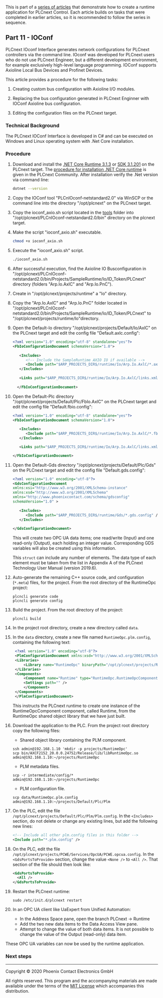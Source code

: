 This is part of a [series of articles](https://github.com/PLCnext/SampleRuntime) that demonstrate how to create a runtime application for PLCnext Control. Each article builds on tasks that were completed in earlier articles, so it is recommended to follow the series in sequence.

## Part 11 - IOConf

PLCnext IOconf Interface generates network configurations for PLCnext controllers via the command line. IOconf was developed for PLCnext users who do not use PLCnext Engineer, but a different development environment, for example exclusively high-level language programming. IOConf supports Axioline Local Bus Devices and Profinet Devices.

This article provides a procedure for the following tasks:

1. Creating custom bus configuration with Axioline I/O modules.

1. Replacing the bus configuration generated in PLCnext Enginner with IOConf Axioline bus configuration.

1. Editing the configuration files on the PLCnext target.


### Technical Background

The PLCnext IOConf Interface is developed in C# and can be executed on Windows and Linux operating system with .Net Core installation.  

### Procedure

1. Download and install the [.NET Core Runtime 3.1.3](https://dotnet.microsoft.com/download/dotnet-core/thank-you/runtime-3.1.3-linux-arm32-binaries) or [SDK 3.1.201](https://dotnet.microsoft.com/download/dotnet-core/thank-you/sdk-3.1.201-linux-arm32-binaries) on the PLCnext target. 
The [procedure for installation .NET Core runtime](https://www.plcnext-community.net/en/hn-makers-blog/424-install-the-net-core-runtime-3-0-0-on-the-axc-f-2152.html#comment-108) is given in the PLCnext Community.
After installation verify the .Net version via command line:
   
   ```bash
   dotnet --version
   ```

1. Copy the IOConf tool "PLCnIOconf-netstandard2.0" via WinSCP or the command line into the directory "/opt/plcnext" on the PLCnext target. 

1. Copy the ioconf_axio.sh script located in the [tools](https://github.com/PLCnext/SampleRuntime/tree/master/tools) folder into "/opt/plcnext/PLCnIOconf-netstandard2.0/bin" directory on the plcnext target.

1. Make the script "ioconf_axio.sh" executable.

   ```bash
   chmod +x ioconf_axio.sh
   ```
1. Execute the "ioconf_axio.sh" script.

   ```bash
   ./ioconf_axio.sh
   ```
   
1. After successful execution, find the Axioline IO Busconfiguration in "/opt/plcnext/PLCnIOconf-netstandard2.0/bin/Projects/SampleRuntime/Io/ID_Token/PLCnext" directory (folders "Arp.Io.AxlC" and "Arp.Io.PnC").

1. Create in "/opt/plcnext/projects/runtime" a "Io" directory.

1. Copy the "Arp.Io.AxlC" and "Arp.Io.PnC" folder located in "/opt/plcnext/PLCnIOconf-netstandard2.0/bin/Projects/SampleRuntime/Io/ID_Token/PLCnext" to "/opt/plcnext/projects/runtime/Io"directory.

1. Open the Default-Io directory "/opt/plcnext/projects/Default/Io/AxlC" on the PLCnext target and edit the config file "Default.axlc.config":

   ```xml
   <?xml version="1.0" encoding="utf-8" standalone="yes"?>
   <FbIoConfigurationDocument schemaVersion="1.0">
  
      <Includes>
         <!-- Include the SampleRuntime AXIO IO if available -->
         <Include path="$ARP_PROJECTS_DIR$/runtime/Io/Arp.Io.AxlC/*.axlc.config" />  
      </Includes>
  
      <Links path="$ARP_PROJECTS_DIR$/runtime/Io/Arp.Io.AxlC/links.xml" probe="true" />
      
     </FbIoConfigurationDocument>
   ```

1. Open the Default-Plc directory "/opt/plcnext/projects/Default/Plc/FbIo.AxlC" on the PLCnext target and edit the config file "Default.fbio.config":

   ```xml
   <?xml version="1.0" encoding="utf-8" standalone="yes"?>
   <FbIoConfigurationDocument schemaVersion="1.0">
  
      <Includes>
         <Include path="$ARP_PROJECTS_DIR$/runtime/Io/Arp.Io.AxlC/*.fbio.config" />  
      </Includes>

      <Links path="$ARP_PROJECTS_DIR$/runtime/Io/Arp.Io.AxlC/links.xml" probe="true" />

   </FbIoConfigurationDocument>
   ```
   
1. Open the Default-Gds directory "/opt/plcnext/projects/Default/Plc/Gds" on the PLCnext target and edit the config file "Default.gds.config":

   ```xml
   <?xml version="1.0" encoding="utf-8"?>
   <GdsConfigurationDocument 
   xmlns:xsi="http://www.w3.org/2001/XMLSchema-instance" 
   xmlns:xsd="http://www.w3.org/2001/XMLSchema" 
   xmlns="http://www.phoenixcontact.com/schema/gdsconfig"
   schemaVersion="1.0" >
  
      <Includes>
         <Include path="$ARP_PROJECTS_DIR$/runtime/Gds/*.gds.config" />
      </Includes>
  
   </GdsConfigurationDocument>
   ```
   This will create two OPC UA data items; one read/write (Input) and one read-only (Output), each holding an integer value. Corresponding GDS variables will also be created using this information.

   This `struct` can include any number of elements. The data type of each element must be taken from the list in Appendix A of the PLCnext Technology User Manual (version 2019.6).

1. Auto-generate the remaining C++ source code, and configuration (`*.meta`) files, for the project. From the root directory of the RuntimeOpc project:

   ```
   plcncli generate code
   plcncli generate config
   ```

1. Build the project. From the root directory of the project:

   ```
   plcncli build
   ```

1. In the project root directory, create a new directory called `data`.

1. In the `data` directory, create a new file named `RuntimeOpc.plm.config`, containing the following text:

   ```xml
    <?xml version="1.0" encoding="utf-8"?>
    <PlmConfigurationDocument xmlns:xsd="http://www.w3.org/2001/XMLSchema" xmlns:xsi="http://www.w3.org/2001/XMLSchema-instance" schemaVersion="1.3" xmlns="http://www.phoenixcontact.com/schema/plmconfig">
    <Libraries>
        <Library name="RuntimeOpc" binaryPath="/opt/plcnext/projects/RuntimeOpc/libRuntimeOpc.so" />
    </Libraries>
    <Components>
        <Component name="Runtime" type="RuntimeOpc.RuntimeOpcComponent" library="RuntimeOpc">
        <Settings path="" />
        </Component>
    </Components>
    </PlmConfigurationDocument>
   ```

   This instructs the PLCnext runtime to create one instance of the RuntimeOpcComponent component, called Runtime, from the RuntimeOpc shared object library that we have just built.

1. Download the application to the PLC. From the project root directory copy the following files:

   - Shared object library containing the PLM component.

   ```
   ssh admin@192.168.1.10 'mkdir -p projects/RuntimeOpc'
   scp bin/AXCF2152_20.0.0.24752/Release/lib/libRuntimeOpc.so admin@192.168.1.10:~/projects/RuntimeOpc
   ```

   - PLM metadata files.

   ```
   scp -r intermediate/config/* admin@192.168.1.10:~/projects/RuntimeOpc
   ```

   - PLM configuration file.

   ```
   scp data/RuntimeOpc.plm.config admin@192.168.1.10:~/projects/Default/Plc/Plm
   ```

1. On the PLC, edit the file `/opt/plcnext/projects/Default/Plc/Plm/Plm.config`. In the `<Includes>` section, do not delete or change any existing lines, but add the following new lines:
   ```xml
   <!-- Include all other plm.config files in this folder -->
   <Include path="*.plm.config" />
   ```

1. On the PLC, edit the file `/opt/plcnext/projects/PCWE/Services/OpcUA/PCWE.opcua.config`. In the `<GdsPortsToProvide>` section, change the value `<None />` to `<All />`. That section of the file should then look like:

   ```xml
   <GdsPortsToProvide>
     <All />
   </GdsPortsToProvide>
   ```

1. Restart the PLCnext runtime:

   ```
   sudo /etc/init.d/plcnext restart
   ```

1. In an OPC UA client like UaExpert from Unified Automation:
   - In the Address Space pane, open the branch PLCnext -> Runtime
   - Add the two new data items to the Data Access View pane.
   - Attempt to change the value of both data items. It is not possible to change the value of the Output (read-only) data item.

These OPC UA variables can now be used by the runtime application.

### Next steps

---

Copyright © 2020 Phoenix Contact Electronics GmbH

All rights reserved. This program and the accompanying materials are made available under the terms of the [MIT License](http://opensource.org/licenses/MIT) which accompanies this distribution.
